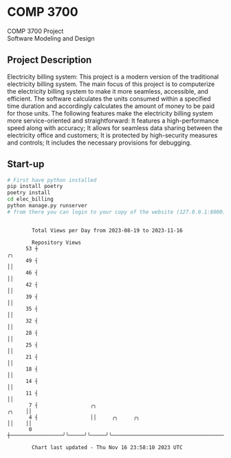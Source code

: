 # COMP 3700
COMP 3700 Project  
Software Modeling and Design
## Project Description
Electricity billing system: This project is a modern version of the traditional electricity billing system. The main focus of this project is to computerize the electricity billing system to make it more seamless, accessible, and efficient. The software calculates the units consumed within a specified time duration and accordingly calculates the amount of money to be paid for those units. The following features make the electricity billing system more service-oriented and straightforward: It features a high-performance speed along with accuracy; It allows for seamless data sharing between the electricity office and customers; It is protected by high-security measures and controls; It includes the necessary provisions for debugging.

## Start-up
```bash
# First have python installed
pip install poetry
poetry install
cd elec_billing
python manage.py runserver
# from there you can login to your copy of the website (127.0.0.1:8000), default creds are admin/admin
```

```

        Total Views per Day from 2023-08-19 to 2023-11-16

        Repository Views
      53 ┼                                                                                ╭╮
      49 ┤                                                                                ││
      46 ┤                                                                                ││
      42 ┤                                                                                ││
      39 ┤                                                                                ││
      35 ┤                                                                                ││
      32 ┤                                                                                ││
      28 ┤                                                                                ││
      25 ┤                                                                                ││
      21 ┤                                                                                ││
      18 ┤                                                                                ││
      14 ┤                                                                                ││
      11 ┤                                                                                ││
       7 ┤                 ╭╮                                                       ╭╮    ││
       4 ┤                 ││     ╭╮     ╭╮                                         ││    ││
       0 ┼─────────────────╯╰─────╯╰─────╯╰─────────────────────────────────────────╯╰────╯╰───────

        Chart last updated - Thu Nov 16 23:58:10 2023 UTC
        
```

